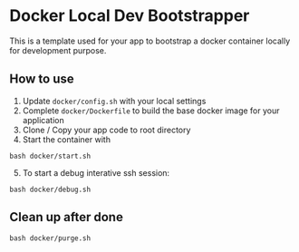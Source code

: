 # Docker Local Dev Bootstrapper 

This is a template used for your app to bootstrap a docker container locally for development purpose.

## How to use

1. Update `docker/config.sh` with your local settings
2. Complete `docker/Dockerfile` to build the base docker image for your application
3. Clone / Copy your app code to root directory
4. Start the container with

```
bash docker/start.sh
```

5. To start a debug interative ssh session:

```
bash docker/debug.sh
```

## Clean up after done

```
bash docker/purge.sh
```